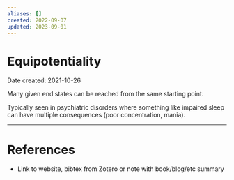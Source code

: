 ```yaml
---
aliases: []
created: 2022-09-07
updated: 2023-09-01
---
```


# Equipotentiality
Date created: 2021-10-26

Many given end states can be reached from the same starting point.

Typically seen in psychiatric disorders where something like impaired sleep can have multiple consequences (poor concentration, mania).


---
# References
* Link to website, bibtex from Zotero or note with book/blog/etc summary